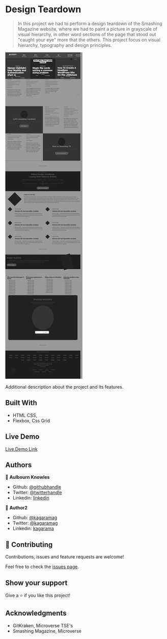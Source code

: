 <!-- @format -->

# Design Teardown

> In this project we had to perform a design teardown of the Smashing Magazine website, where we had to paint a picture in grayscale of visual hierarchy, in other word sections of the page that stood out "caught your eye" more that the others. This project focus on visual hierarchy, typography and design principles.

![screenshot](images/screenshot.png)

Additional description about the project and its features.

## Built With

- HTML CSS,
- Flexbox, Css Grid

## Live Demo

[Live Demo Link](https://raw.githack.com/aulbytj/DesignTeardown/feature-a/index.html)

## Authors

👤 **Aulbourn Knowles**

- Github: [@githubhandle](https://github.com/aulbytj)
- Twitter: [@twitterhandle](https://twitter.com/aulbytj)
- Linkedin: [linkedin](https://linkedin.com/in/aulbourn-knowles-b9971672)

👤 **Author2**

- Github: [@kagaramag](https://github.com/kagaramag)
- Twitter: [@kagaramag](https://twitter.com/kagaramag)
- Linkedin: [kagarama](https://linkedin.com/in/kagarama)

## 🤝 Contributing

Contributions, issues and feature requests are welcome!

Feel free to check the [issues page](issues/).

## Show your support

Give a ⭐️ if you like this project!

## Acknowledgments

- GitKraken, Microverse TSE's
- Smashing Magazine, Microverse
